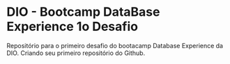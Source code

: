# DIO - Bootcamp DataBase Experience 1o Desafio
Repositório para o primeiro desafio do bootacamp Database Experience da DIO. Criando seu primeiro repositório do Github.
